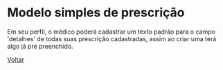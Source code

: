 # Modelo simples de prescrição

Em seu perfil, o médico poderá cadastrar um texto padrão para o campo 'detalhes' de todas suas prescrição cadastradas, assim ao criar uma terá algo já pré preenchido.

[Voltar](../README.md)